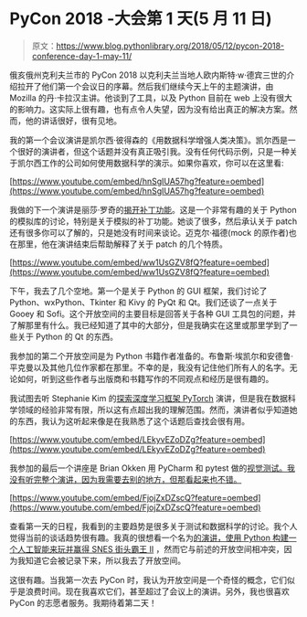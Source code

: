 # PyCon 2018 -大会第 1 天(5 月 11 日)

> 原文：<https://www.blog.pythonlibrary.org/2018/05/12/pycon-2018-conference-day-1-may-11/>

俄亥俄州克利夫兰市的 PyCon 2018 以克利夫兰当地人欧内斯特·w·德宾三世的介绍拉开了他们第一个会议日的序幕。然后我们继续今天上午的主题演讲，由 Mozilla 的丹·卡拉汉主讲。他谈到了工具，以及 Python 目前在 web 上没有很大的影响力。这实际上很有趣，也有点令人失望，因为没有给出真正的解决方案。然而，他的讲话很好，很有见地。

我的第一个会议演讲是凯尔西·彼得森的《用数据科学增强人类决策》。凯尔西是一个很好的演讲者，但这个话题并没有真正吸引我。没有任何代码示例，只是一种关于凯尔西工作的公司如何使用数据科学的演示。如果你喜欢，你可以在这里看:

[https://www.youtube.com/embed/hnSgIUA57hg?feature=oembed](https://www.youtube.com/embed/hnSgIUA57hg?feature=oembed)

我做的下一个演讲是丽莎·罗奇的[揭开补丁功能](https://us.pycon.org/2018/schedule/presentation/150/)。这是一个非常有趣的关于 Python 的模拟库的讨论，特别是关于模拟的补丁功能。她谈了很多，然后承认关于 patch 还有很多你可以了解的，只是她没有时间来谈论。迈克尔·福德(mock 的原作者)也在那里，他在演讲结束后帮助解释了关于 patch 的几个特质。

[https://www.youtube.com/embed/ww1UsGZV8fQ?feature=oembed](https://www.youtube.com/embed/ww1UsGZV8fQ?feature=oembed)

下午，我去了几个空地。第一个是关于 Python 的 GUI 框架，我们讨论了 Python、wxPython、Tkinter 和 Kivy 的 PyQt 和 Qt。我们还谈了一点关于 Gooey 和 Sofi。这个开放空间的主要目标是回答关于各种 GUI 工具包的问题，并了解那里有什么。我已经知道了其中的大部分，但是我确实在这里或那里学到了一些关于 Python 的 Qt 的东西。

我参加的第二个开放空间是为 Python 书籍作者准备的。布鲁斯·埃凯尔和安德鲁·平克曼以及其他几位作家都在那里。不幸的是，我没有记住他们所有人的名字。无论如何，听到这些作者与出版商和书籍写作的不同观点和经历是很有趣的。

我试图去听 Stephanie Kim 的[探索深度学习框架 PyTorch](https://us.pycon.org/2018/schedule/presentation/154/) 演讲，但是我在数据科学领域的经验非常有限，所以这有点超出我的理解范围。然而，演讲者似乎知道她的东西，我认为这听起来像是在我熟悉了这个话题后查找会很有用。

[https://www.youtube.com/embed/LEkyvEZoDZg?feature=oembed](https://www.youtube.com/embed/LEkyvEZoDZg?feature=oembed)

我参加的最后一个讲座是 Brian Okken 用 PyCharm 和 pytest 做的[视觉测试。我没有听完整个演讲，因为我需要去别的地方，但那看起来也不错。](https://us.pycon.org/2018/schedule/presentation/91/)

[https://www.youtube.com/embed/FjojZxDZscQ?feature=oembed](https://www.youtube.com/embed/FjojZxDZscQ?feature=oembed)

查看第一天的日程，我看到的主要趋势是很多关于测试和数据科学的讨论。我个人觉得当前的谈话趋势很有趣。我真的很想看一个名为[的演讲，使用 Python 构建一个人工智能来玩并赢得 SNES 街头霸王 II](https://us.pycon.org/2018/schedule/presentation/115/) ，然而它与前述的开放空间相冲突，因为我知道它会被记录下来，所以我去了开放空间。

这很有趣。当我第一次去 PyCon 时，我认为开放空间是一个奇怪的概念，它们似乎是浪费时间。现在我喜欢它们，甚至超过了会议上的演讲。另外，我也很喜欢 PyCon 的志愿者服务。我期待着第二天！
